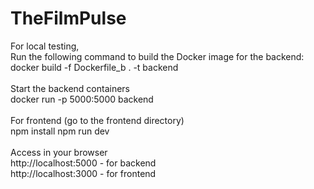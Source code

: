 # TheFilmPulse

For local testing,\
Run the following command to build the Docker image for the backend:\
docker build -f Dockerfile_b . -t backend\
\
Start the backend containers\
docker run -p 5000:5000 backend\
\
For frontend (go to the frontend directory)\
npm install
npm run dev\
\
Access in your browser\
http://localhost:5000 - for backend\
http://localhost:3000 - for frontend
